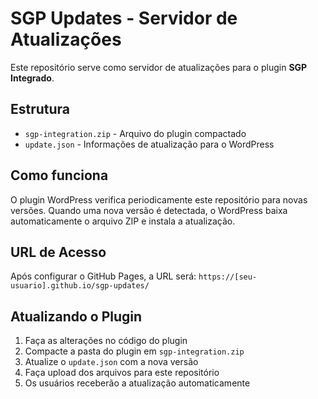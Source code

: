 # SGP Updates - Servidor de Atualizações

Este repositório serve como servidor de atualizações para o plugin **SGP Integrado**.

## Estrutura

- `sgp-integration.zip` - Arquivo do plugin compactado
- `update.json` - Informações de atualização para o WordPress

## Como funciona

O plugin WordPress verifica periodicamente este repositório para novas versões. Quando uma nova versão é detectada, o WordPress baixa automaticamente o arquivo ZIP e instala a atualização.

## URL de Acesso

Após configurar o GitHub Pages, a URL será:
`https://[seu-usuario].github.io/sgp-updates/`

## Atualizando o Plugin

1. Faça as alterações no código do plugin
2. Compacte a pasta do plugin em `sgp-integration.zip`
3. Atualize o `update.json` com a nova versão
4. Faça upload dos arquivos para este repositório
5. Os usuários receberão a atualização automaticamente 